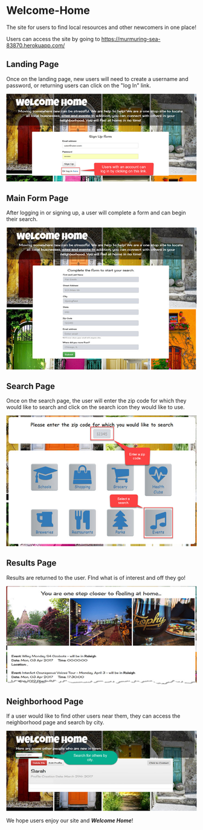 # Welcome-Home

The site for users to find local resources and other newcomers in one place!

Users can access the site by going to https://murmuring-sea-83870.herokuapp.com/

## Landing Page
Once on the landing page, new users will need to create a username and password, or returning users can click on the "log In" link.

![Landing Page](./public/assets/images/signUpPage.jpg)


## Main Form Page
After logging in or signing up, a user will complete a form and can begin their search.



![User Page](./public/assets/images/mainFormPage.jpg)


## Search Page

Once on the search page, the user will enter the zip code for which they would like to search and click on the search icon they would like to use.  

![Search Page](./public/assets/images/searchPage.jpg)

## Results Page

Results are returned to the user.  FInd what is of interest and off they go!

![Search Results Page](./public/assets/images/searchResults.jpg)

## Neighborhood Page

If a user would like to find other users near them, they can access the neighborhood page and search by city.  

![Neighborhood Page](./public/assets/images/neighborhoodPage.jpg)

We hope users enjoy our site and *__Welcome Home__*!
 

